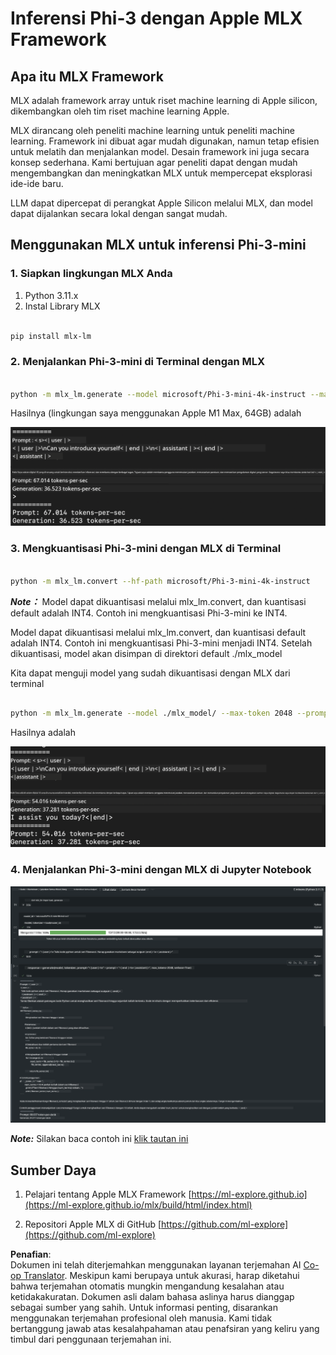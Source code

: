 <!--
CO_OP_TRANSLATOR_METADATA:
{
  "original_hash": "dcb656f3d206fc4968e236deec5d4384",
  "translation_date": "2025-07-17T10:08:10+00:00",
  "source_file": "md/03.FineTuning/03.Inference/MLX_Inference.md",
  "language_code": "id"
}
-->
# **Inferensi Phi-3 dengan Apple MLX Framework**

## **Apa itu MLX Framework**

MLX adalah framework array untuk riset machine learning di Apple silicon, dikembangkan oleh tim riset machine learning Apple.

MLX dirancang oleh peneliti machine learning untuk peneliti machine learning. Framework ini dibuat agar mudah digunakan, namun tetap efisien untuk melatih dan menjalankan model. Desain framework ini juga secara konsep sederhana. Kami bertujuan agar peneliti dapat dengan mudah mengembangkan dan meningkatkan MLX untuk mempercepat eksplorasi ide-ide baru.

LLM dapat dipercepat di perangkat Apple Silicon melalui MLX, dan model dapat dijalankan secara lokal dengan sangat mudah.

## **Menggunakan MLX untuk inferensi Phi-3-mini**

### **1. Siapkan lingkungan MLX Anda**

1. Python 3.11.x  
2. Instal Library MLX


```bash

pip install mlx-lm

```

### **2. Menjalankan Phi-3-mini di Terminal dengan MLX**


```bash

python -m mlx_lm.generate --model microsoft/Phi-3-mini-4k-instruct --max-token 2048 --prompt  "<|user|>\nCan you introduce yourself<|end|>\n<|assistant|>"

```

Hasilnya (lingkungan saya menggunakan Apple M1 Max, 64GB) adalah

![Terminal](../../../../../translated_images/01.5cf57df8f7407cf9281c0237f4e69c3728b8817253aad0835d14108b07c83c88.id.png)

### **3. Mengkuantisasi Phi-3-mini dengan MLX di Terminal**


```bash

python -m mlx_lm.convert --hf-path microsoft/Phi-3-mini-4k-instruct

```

***Note：*** Model dapat dikuantisasi melalui mlx_lm.convert, dan kuantisasi default adalah INT4. Contoh ini mengkuantisasi Phi-3-mini ke INT4.

Model dapat dikuantisasi melalui mlx_lm.convert, dan kuantisasi default adalah INT4. Contoh ini mengkuantisasi Phi-3-mini menjadi INT4. Setelah dikuantisasi, model akan disimpan di direktori default ./mlx_model

Kita dapat menguji model yang sudah dikuantisasi dengan MLX dari terminal


```bash

python -m mlx_lm.generate --model ./mlx_model/ --max-token 2048 --prompt  "<|user|>\nCan you introduce yourself<|end|>\n<|assistant|>"

```

Hasilnya adalah

![INT4](../../../../../translated_images/02.7b188681a8eadbc111aba8d8006e4b3671788947a99a46329261e169dd2ec29f.id.png)


### **4. Menjalankan Phi-3-mini dengan MLX di Jupyter Notebook**


![Notebook](../../../../../translated_images/03.b9705a3a5aaa89f9eb0ca04c1a4565dfe4a5e8cc68604227d2eab149fef1d3c7.id.png)

***Note:*** Silakan baca contoh ini [klik tautan ini](../../../../../code/03.Inference/MLX/MLX_DEMO.ipynb)


## **Sumber Daya**

1. Pelajari tentang Apple MLX Framework [https://ml-explore.github.io](https://ml-explore.github.io/mlx/build/html/index.html)

2. Repositori Apple MLX di GitHub [https://github.com/ml-explore](https://github.com/ml-explore)

**Penafian**:  
Dokumen ini telah diterjemahkan menggunakan layanan terjemahan AI [Co-op Translator](https://github.com/Azure/co-op-translator). Meskipun kami berupaya untuk akurasi, harap diketahui bahwa terjemahan otomatis mungkin mengandung kesalahan atau ketidakakuratan. Dokumen asli dalam bahasa aslinya harus dianggap sebagai sumber yang sahih. Untuk informasi penting, disarankan menggunakan terjemahan profesional oleh manusia. Kami tidak bertanggung jawab atas kesalahpahaman atau penafsiran yang keliru yang timbul dari penggunaan terjemahan ini.